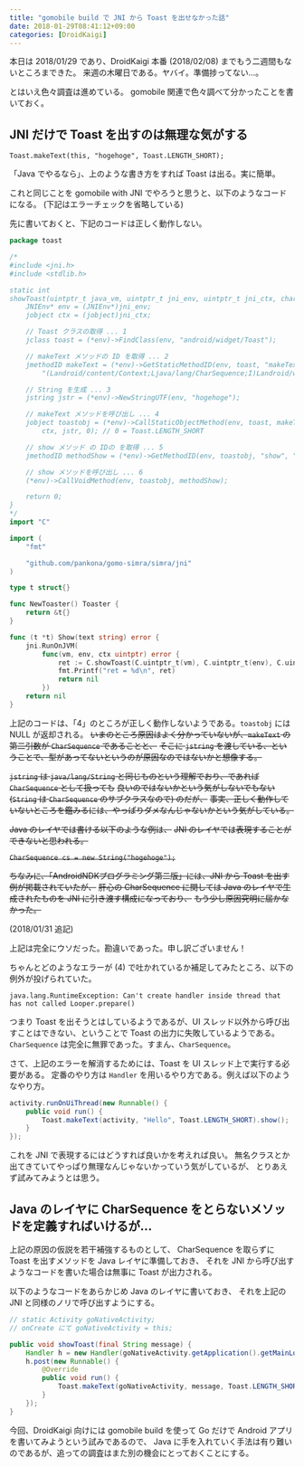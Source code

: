 ```yaml
---
title: "gomobile build で JNI から Toast を出せなかった話"
date: 2018-01-29T08:41:12+09:00
categories: [DroidKaigi]
---
```


本日は 2018/01/29 であり、DroidKaigi 本番 (2018/02/08) までもう二週間もないところまできた。
来週の木曜日である。ヤバイ。準備捗ってない…。

とはいえ色々調査は進めている。
gomobile 関連で色々調べて分かったことを書いておく。

## JNI だけで Toast を出すのは無理な気がする

`Toast.makeText(this, "hogehoge", Toast.LENGTH_SHORT);`

「Java でやるなら」、上のような書き方をすれば Toast は出る。実に簡単。

これと同じことを gomobile with JNI でやろうと思うと、以下のようなコードになる。
(下記はエラーチェックを省略している)

先に書いておくと、下記のコードは正しく動作しない。

```go
package toast

/*
#include <jni.h>
#include <stdlib.h>

static int
showToast(uintptr_t java_vm, uintptr_t jni_env, uintptr_t jni_ctx, char* text) {
    JNIEnv* env = (JNIEnv*)jni_env;
    jobject ctx = (jobject)jni_ctx;

    // Toast クラスの取得 ... 1
    jclass toast = (*env)->FindClass(env, "android/widget/Toast");

    // makeText メソッドの ID を取得 ... 2
    jmethodID makeText = (*env)->GetStaticMethodID(env, toast, "makeText",
        "(Landroid/content/Context;Ljava/lang/CharSequence;I)Landroid/widget/Toast;");

    // String を生成 ... 3
    jstring jstr = (*env)->NewStringUTF(env, "hogehoge");

    // makeText メソッドを呼び出し ... 4
    jobject toastobj = (*env)->CallStaticObjectMethod(env, toast, makeText,
        ctx, jstr, 0); // 0 = Toast.LENGTH_SHORT

    // show メソッド の IDの を取得 ... 5
    jmethodID methodShow = (*env)->GetMethodID(env, toastobj, "show", "()V");

    // show メソッドを呼び出し ... 6
    (*env)->CallVoidMethod(env, toastobj, methodShow);

    return 0;
}
*/
import "C"

import (
    "fmt"

    "github.com/pankona/gomo-simra/simra/jni"
)

type t struct{}

func NewToaster() Toaster {
    return &t{}
}

func (t *t) Show(text string) error {
    jni.RunOnJVM(
        func(vm, env, ctx uintptr) error {
            ret := C.showToast(C.uintptr_t(vm), C.uintptr_t(env), C.uintptr_t(ctx), C.CString(text))
            fmt.Printf("ret = %d\n", ret)
            return nil
        })
    return nil
}
```

上記のコードは、「4」のところが正しく動作しないようである。`toastobj` には NULL が返却される。
~~いまのところ原因はよく分かっていないが、`makeText` の第二引数が `CharSequence` であることと、~~
~~そこに `jstring` を渡している、ということで、型があってないというのが原因なのではないかと想像する。~~

~~`jstring` は `java/lang/String` と同じものという理解でおり、であれば `CharSequence` として扱っても~~
~~良いのではないかという気がしないでもない (`String` は `CharSequence` のサブクラスなので) のだが、~~
~~事実、正しく動作していないところを鑑みるには、やっぱりダメなんじゃないかという気がしている。~~

~~Java のレイヤでは書ける以下のような例は、~~
~~JNI のレイヤでは表現することができないと思われる。~~

~~`CharSequence cs = new String("hogehoge");`~~

~~ちなみに、「AndroidNDKプログラミング第二版」には、JNI から Toast を出す例が掲載されていたが、~~
~~肝心の CharSequence に関しては Java のレイヤで生成されたものを JNI に引き渡す構成になっており、~~
~~もう少し原因究明に届かなかった。~~

(2018/01/31 追記)

上記は完全にウソだった。勘違いであった。申し訳ございません！

ちゃんとどのようなエラーが (4) で吐かれているか補足してみたところ、以下の例外が投げられていた。

```
java.lang.RuntimeException: Can't create handler inside thread that has not called Looper.prepare()
```

つまり Toast を出そうとはしているようであるが、UI スレッド以外から呼び出すことはできない、ということで
Toast の出力に失敗しているようである。`CharSequence` は完全に無罪であった。すまん、`CharSequence`。

さて、上記のエラーを解消するためには、Toast を UI スレッド上で実行する必要がある。
定番のやり方は `Handler` を用いるやり方である。例えば以下のようなやり方。

```java
activity.runOnUiThread(new Runnable() {
    public void run() {
        Toast.makeText(activity, "Hello", Toast.LENGTH_SHORT).show();
    }
});
```

これを JNI で表現するにはどうすれば良いかを考えれば良い。
無名クラスとか出てきていてやっぱり無理なんじゃないかっていう気がしているが、
とりあえず試みてみようとは思う。

## Java のレイヤに CharSequence をとらないメソッドを定義すればいけるが…

上記の原因の仮説を若干補強するものとして、
CharSequence を取らずに Toast を出すメソッドを Java レイヤに準備しておき、
それを JNI から呼び出すようなコードを書いた場合は無事に Toast が出力される。

以下のようなコードをあらかじめ Java のレイヤに書いておき、
それを上記の JNI と同様のノリで呼び出すようにする。

```java
// static Activity goNativeActivity;
// onCreate にて goNativeActivity = this;

public void showToast(final String message) {
    Handler h = new Handler(goNativeActivity.getApplication().getMainLooper());
    h.post(new Runnable() {
        @Override
        public void run() {
            Toast.makeText(goNativeActivity, message, Toast.LENGTH_SHORT).show();
        }
    });
}
```

今回、DroidKaigi 向けには gomobile build を使って Go だけで Android アプリを書いてみようという試みであるので、
Java に手を入れていく手法は有り難いのであるが、追っての調査はまた別の機会にとっておくことにする。
